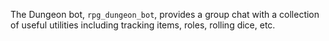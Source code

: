 The Dungeon bot, `rpg_dungeon_bot`, provides a group chat with a collection of useful utilities including tracking items, roles, rolling dice, etc.

